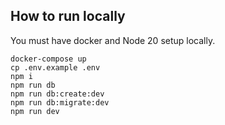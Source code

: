 ## How to run locally

You must have docker and Node 20 setup locally.

```console
docker-compose up
cp .env.example .env
npm i
npm run db
npm run db:create:dev
npm run db:migrate:dev
npm run dev
```
